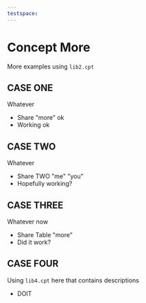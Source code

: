 ```yaml
---
testspace:
---
```

# Concept More
More examples using `lib2.cpt`

## CASE ONE
Whatever

 * Share "more" ok
 * Working ok

## CASE TWO
Whatever

 * Share TWO "me" "you"
 * Hopefully working? 

## CASE THREE
Whatever now

 * Share Table "more"
 * Did it work?

## CASE FOUR
Using `lib4.cpt` here that contains descriptions

  * DOIT
  